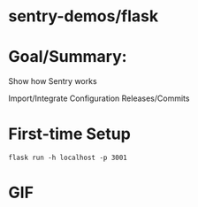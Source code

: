 # sentry-demos/flask

# Goal/Summary:
Show how Sentry works

Import/Integrate
Configuration
Releases/Commits

# First-time Setup

```
flask run -h localhost -p 3001
```

# GIF
